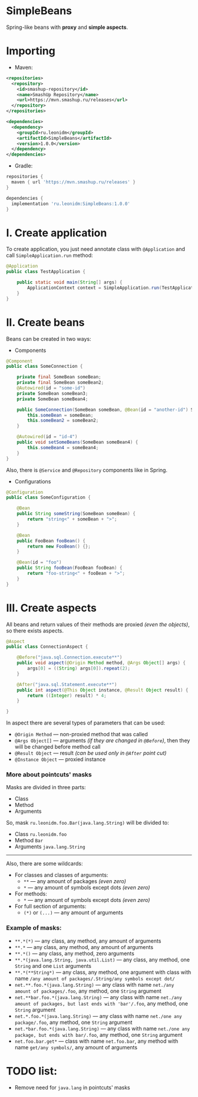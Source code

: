 # SimpleBeans
Spring-like beans with **proxy** and **simple aspects**.


# Importing

* Maven:
```xml
<repositories>
  <repository>
    <id>smashup-repository</id>
    <name>SmashUp Repository</name>
    <url>https://mvn.smashup.ru/releases</url>
  </repository>
</repositories>

<dependencies>
  <dependency>
    <groupId>ru.leonidm</groupId>
    <artifactId>SimpleBeans</artifactId>
    <version>1.0.0</version>
  </dependency>
</dependencies>
```

* Gradle:
```groovy
repositories {
  maven { url 'https://mvn.smashup.ru/releases' }
}

dependencies {
  implementation 'ru.leonidm:SimpleBeans:1.0.0'
}
```


# I. Create application
To create application, you just need annotate class with `@Application` and call `SimpleApplication.run` method:

```java
@Application
public class TestApplication {

    public static void main(String[] args) {
        ApplicationContext context = SimpleApplication.run(TestApplication.class);
    }
}
```

# II. Create beans

Beans can be created in two ways:
* Components

```java
@Component
public class SomeConnection {

    private final SomeBean someBean;
    private final SomeBean someBean2;
    @Autowired(id = "some-id")
    private SomeBean someBean3;
    private SomeBean someBean4;

    public SomeConnection(SomeBean someBean, @Bean(id = "another-id") SomeBean someBean2) {
        this.someBean = someBean;
        this.someBean2 = someBean2;
    }

    @Autowired(id = "id-4")
    public void setSomeBeans(SomeBean someBean4) {
        this.someBean4 = someBean4;
    }
}
```
Also, there is `@Service` and `@Repository` components like in Spring.

* Configurations

```java
@Configuration
public class SomeConfiguration {

    @Bean
    public String someString(SomeBean someBean) {
        return "string<" + someBean + ">";
    }

    @Bean
    public FooBean fooBean() {
        return new FooBean() {};
    }

    @Bean(id = "foo")
    public String fooBean(FooBean fooBean) {
        return "foo-string<" + fooBean + ">";
    }
}
```

# III. Create aspects
All beans and return values of their methods are proxied *(even the objects)*, so there exists aspects.
```java
@Aspect
public class ConnectionAspect {

    @Before("java.sql.Connection.execute**")
    public void aspect(@Origin Method method, @Args Object[] args) {
        args[0] = ((String) args[0]).repeat(2);
    }

    @After("java.sql.Statement.execute**")
    public int aspect(@This Object instance, @Result Object result) {
        return ((Integer) result) * 4;
    }

}
```

In aspect there are several types of parameters that can be used:
* `@Origin Method` — non-proxied method that was called
* `@Args Object[]` — arguments *(if they are changed in `@Before`)*, then they will be changed before method call
* `@Result Object` — result *(can be used only in `@After` point cut)*
* `@Instance Object` — proxied instance

### More about pointcuts' masks
Masks are divided in three parts:
* Class
* Method
* Arguments

So, mask `ru.leonidm.foo.Bar(java.lang.String)` will be divided to:
* Class `ru.leonidm.foo`
* Method `Bar`
* Arguments `java.lang.String`

---

Also, there are some wildcards:
* For classes and classes of arguments:
  * `**` — any amount of packages _(even zero)_
  * `*` — any amount of symbols except dots _(even zero)_
* For methods:
  * `*` — any amount of symbols except dots _(even zero)_
* For full section of arguments:
  * `(*)` or `(...)` — any amount of arguments


### Example of masks:
* `**.*(*)` — any class, any method, any amount of arguments
* `**.*` — any class, any method, any amount of arguments
* `**.*()` — any class, any method, zero arguments
* `**.*(java.lang.String, java.util.List)` — any class, any method, one `String` and one `List` arguments
* `**.*(**String*)` — any class, any method, one argument with class with name `/any amount of packages/.String/any symbols except dot/`
* `net.**.foo.*(java.lang.String)` — any class with name `net./any amount of packages/.foo`, any method, one `String` argument
* `net.**bar.foo.*(java.lang.String)` — any class with name `net./any amount of packages, but last ends with 'bar'/.foo`, any method, one `String` argument
* `net.*.foo.*(java.lang.String)` — any class with name `net./one any package/.foo`, any method, one `String` argument
* `net.*bar.foo.*(java.lang.String)` — any class with name `net./one any package, but ends with bar/.foo`, any method, one `String` argument
* `net.foo.bar.get*` — class with name `net.foo.bar`, any method with name `get/any symbols/`, any amount of arguments

# TODO list:
* Remove need for `java.lang` in pointcuts' masks
